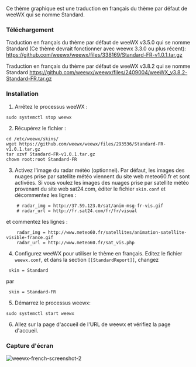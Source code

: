 Ce thème graphique est une traduction en français du thème par défaut de weeWX qui se nomme Standard. 

### Téléchargement

Traduction en français du thème par défaut de weeWX v3.5.0 qui se nomme Standard (Ce thème devrait fonctionner avec weewx 3.3.0 ou plus récent):
https://github.com/weewx/weewx/files/338169/Standard-FR-v1.0.1.tar.gz

Traduction en français du thème par défaut de weeWX v3.8.2 qui se nomme Standard
https://github.com/weewx/weewx/files/2409004/weeWX_v3.8.2-Standard-FR.tar.gz

### Installation

1. Arrêtez le processus weeWX :

```
sudo systemctl stop weewx
```

2. Récupérez le fichier :

```
cd /etc/weewx/skins/
wget https://github.com/weewx/weewx/files/293536/Standard-FR-v1.0.1.tar.gz
tar xzvf Standard-FR-v1.0.1.tar.gz
chown root:root Standard-FR
```

3. Activez l'image du radar météo (optionnel). Par défaut, les images des nuages prise par satellite météo viennent du site web meteo60.fr et sont activées. Si vous voulez les images des nuages prise par satellite météo provenant du site web sat24.com, éditer le fichier `skin.conf` et décommentez les lignes :
```
    # radar_img = http://37.59.123.0/sat/anim-msg-fr-vis.gif
    # radar_url = http://fr.sat24.com/fr/fr/visual
```
et commentez les lignes :
```
    radar_img = http://www.meteo60.fr/satellites/animation-satellite-visible-france.gif
    radar_url = http://www.meteo60.fr/sat_vis.php
```
4. Configurez weeWX pour utiliser le thème en français. Editez le fichier `weewx.conf`, et dans la section `[[StandardReport]]`, changez

```
 skin = Standard
```
par
```
 skin = Standard-FR
```

5. Démarrez le processus weewx:

```
sudo systemctl start weewx
```

6. Allez sur la page d'accueil de l'URL de weewx et vérifiez la page d'accueil.

### Capture d'écran
![weewx-french-screenshot-2](https://cloud.githubusercontent.com/assets/446723/15724786/f4bad8ec-2848-11e6-82b4-f9b9336e78bb.png)
